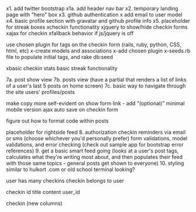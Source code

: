 x1. add twitter bootstrap
x1a. add header nav bar
x2. temporary landing page with "hero" box
x3. github authentication
x add email to user model
x4. basic profile section with gravatar and github profile info
x5. placeholder for streak boxes
xcheckin functionality
xjquery to show/hide checkin forms
xajax for checkin
xfallback behavior if js/jquery is off

use chosen plugin for tags on the checkin form (rails, ruby, python, CSS, html, etc)
x-create models and associations
x-add chosen plugin
x-seeds.rb file to populate initial tags, and rake db:seed

xbasic checkin stats
basic streak functionality

7a. post show view
7b. posts view (have a partial that renders a list of links of a user's last 5 posts on home screen)
7c. basic way to navigate through the site users' profiles/posts

make copy more self-evident on show form link - add "(optional)"
minimal mobile version
ajax auto save on checkin form

figure out how to format code within posts

placeholder for rightside feed
8. authorization
checkin reminders via email or sms (choose whichever you'd personally prefer)
form validations, model validations, and error checking (check out sample app for bootstrap error references)
9. get a basic smart feed going (looks at a user's post tags, calculates what they're writing most about, and then populates their feed with those same topics - general posts get shown to everyone)
10. styling similar to hulkort .com or old school terminal looking?

user has many checkins
checkin belongs to user

checkin
id		title 		content		 user_id

checkin (new columns)
